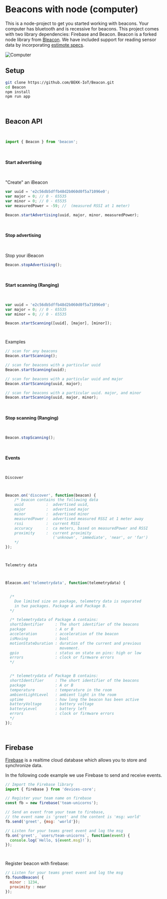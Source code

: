 # Beacons with node (computer)

This is a node-project to get you started working with beacons.
Your computer has bluetooth and is recessive for beacons.
This project comes with two library dependencies: Firebase and Beacon.
Beacon is a forked node library from [Bleacon](https://github.com/sandeepmistry/node-bleacon).
We have included support for reading sensor data by incorporating [estimote specs](https://github.com/Estimote/estimote-specs).

![Computer](static/img/gadget/computer.png)



## Setup

```sh
git clone https://github.com/BEKK-IoT/Beacon.git
cd Beacon
npm install
npm run app
```

` `

## Beacon API

` `

```js
import { Beacon } from 'beacon';
```

` `

#### Start advertising

` `

"Create" an iBeacon

```js
var uuid = 'e2c56db5dffb48d2b060d0f5a71096e0';
var major = 0; // 0 - 65535
var minor = 0; // 0 - 65535
var measuredPower = -59; //  (measured RSSI at 1 meter)

Beacon.startAdvertising(uuid, major, minor, measuredPower);
```

` `

#### Stop advertising

` `

Stop your iBeacon

```js
Beacon.stopAdvertising();
```

` `

#### Start scanning (Ranging)

` `

```js
var uuid = 'e2c56db5dffb48d2b060d0f5a71096e0';
var major = 0; // 0 - 65535
var minor = 0; // 0 - 65535

Beacon.startScanning([uuid], [major], [minor]);
```

` `

Examples

```js
// scan for any beacons
Beacon.startScanning();

// scan for beacons with a particular uuid
Beacon.startScanning(uuid);

// scan for beacons with a particular uuid and major
Beacon.startScanning(uuid, major);

// scan for beacons with a particular uuid. major, and minor
Beacon.startScanning(uuid, major, minor);  
```

` `

#### Stop scanning (Ranging)

` `

```js
Beacon.stopScanning();
```

` `

#### Events

` `

`Discover`

` `

```js
Beacon.on('discover', function(beacon) {
    /* beacon contains the following data
    uuid          :  advertised uuid,
    major         :  advertised major
    minor         :  advertised minor
    measuredPower :  advertised measured RSSI at 1 meter away
    rssi          :  current RSSI
    accuracy      :  ca meters, based on measuredPower and RSSI
    proximity     :  current proximity
                     ('unknown', 'immediate', 'near', or 'far')
    */
});
```

` `

`Telemetry data`

` `

```js
Bleacon.on('telemetrydata', function(telemetrydata) {


  /*
    Due limited size on package, telemetry data is separated
    in two packages. Package A and Package B.
  */

  /* telemetrydata of Package A contains:
  shortIdentifier     : The short identifier of the beacons
  package             : A or B
  acceleration        : acceleration of the beacon
  isMoving            : bool
  motionStateDuration : duration of the current and previous
                        movement.
  gpio                : status on state on pins: high or low
  errors              : clock or firmware errors
  */


  /* telemetrydata of Package B contains:
  shortIdentifier     : The short identifier of the beacons
  package             : A or B
  temperature         : temperature in the room
  ambientLightLevel   : ambient light in the room
  uptime              : how long the beacon has been active
  batteryVoltage      : battery voltage
  batteryLevel        : battery left
  errors              : clock or firmware errors
  */
});
```

` `

## Firebase

[Firebase](https://www.firebase.com/docs/) is a realtime cloud database which allows you to store and synchronize data.


In the following code example we use Firebase to send and receive events.

``` js
// Import the Firebase library
import { firebase } from 'devices-core';

// Register your team name on firebase
const fb = new firebase('team-unicorns');

// Send an event from your team to firebase,
// the event name is 'greet' and the content is 'msg: world'
fb.send('greet', {msg: 'world'});

// Listen for your teams greet event and log the msg
fb.on('greet', `users/team-unicorns`, function(event) {
  console.log(`Hello, ${event.msg}!`);
});
```

` `

Register beacon with firebase:

``` js
// Listen for your teams greet event and log the msg
fb.foundBeacon( {
  minor : 1234,
  proximity : near
});
```


` `
